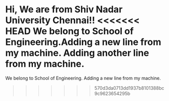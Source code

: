 Hi, We are from Shiv Nadar University Chennai!!
<<<<<<< HEAD
We belong to School of Engineering.Adding a new line from my machine.
Adding another line from my machine.
=======
We belong to School of Engineering.
Adding a new line from my machine.
>>>>>>> 570d3da0713dd1937b8101388bc9c9623654295b
